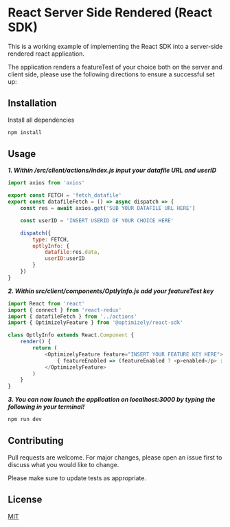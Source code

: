 # React Server Side Rendered (React SDK)

This is a working example of implementing the React SDK into a server-side rendered react application.

The application renders a featureTest of your choice both on the server and client side, please use the following directions to ensure a successful set up:

## Installation

Install all dependencies

```bash
npm install
```


## Usage



***1. Within /src/client/actions/index.js input your datafile URL and userID***

```javascript
import axios from 'axios'

export const FETCH = 'fetch_datafile'
export const datafileFetch = () => async dispatch => {
    const res = await axios.get('SUB YOUR DATAFILE URL HERE')

    const userID = 'INSERT USERID OF YOUR CHOICE HERE'

    dispatch({
        type: FETCH,
        optlyInfo: {
            datafile:res.data,
            userID:userID
        }
    })
}
```

***2. Within src/client/components/OptlyInfo.js add your featureTest key***

```javascript
import React from 'react'
import { connect } from 'react-redux'
import { datafileFetch } from '../actions'
import { OptimizelyFeature } from '@optimizely/react-sdk'

class OptlyInfo extends React.Component {
    render() {
        return (
            <OptimizelyFeature feature="INSERT YOUR FEATURE KEY HERE">
                { featureEnabled => (featureEnabled ? <p>enabled</p> : <p>disabled</p>)}
            </OptimizelyFeature>
        )
    }
}
```

***3. You can now launch the application on localhost:3000 by typing the following in your terminal!***

```bash
npm run dev
```



## Contributing
Pull requests are welcome. For major changes, please open an issue first to discuss what you would like to change.

Please make sure to update tests as appropriate.

## License
[MIT](https://choosealicense.com/licenses/mit/)

